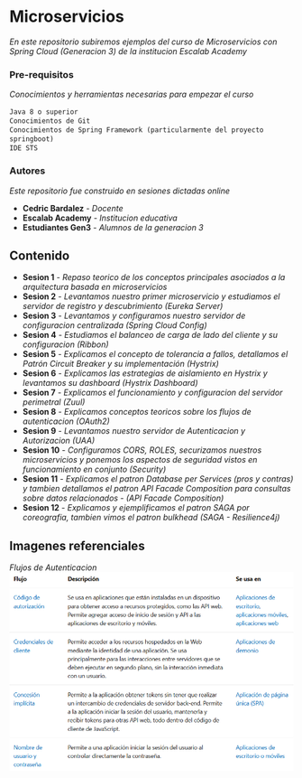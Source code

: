 # Microservicios

_En este repositorio subiremos ejemplos del curso de Microservicios con Spring Cloud (Generacion 3) de la institucion Escalab Academy_

### Pre-requisitos

_Conocimientos y herramientas necesarias para empezar el curso_

```
Java 8 o superior
Conocimientos de Git
Conocimientos de Spring Framework (particularmente del proyecto springboot)
IDE STS
```

### Autores

_Este repositorio fue construido en sesiones dictadas online_

* **Cedric Bardalez** - *Docente*
* **Escalab Academy** - *Institucion educativa*
* **Estudiantes Gen3** - *Alumnos de la generacion 3* 

## Contenido

* **Sesion 1** - *Repaso teorico de los conceptos principales asociados a la arquitectura basada en microservicios*
* **Sesion 2** - *Levantamos nuestro primer microservicio y estudiamos el servidor de registro y descubrimiento (Eureka Server)*
* **Sesion 3** - *Levantamos y configuramos nuestro servidor de configuracion centralizada (Spring Cloud Config)*
* **Sesion 4** - *Estudiamos el balanceo de carga de lado del cliente y su configuracion (Ribbon)*
* **Sesion 5** - *Explicamos el concepto de tolerancia a fallos, detallamos el Patrón Circuit Breaker y su implementación (Hystrix)*
* **Sesion 6** - *Explicamos las estrategias de aislamiento en Hystrix y levantamos su dashboard (Hystrix Dashboard)*
* **Sesion 7** - *Explicamos el funcionamiento y configuracion del servidor perimetral (Zuul)*
* **Sesion 8** - *Explicamos conceptos teoricos sobre los flujos de autenticacion (OAuth2)*
* **Sesion 9** - *Levantamos nuestro servidor de Autenticacion y Autorizacion (UAA)*
* **Sesion 10** - *Configuramos CORS, ROLES, securizamos nuestros microservicios y ponemos los aspectos de seguridad vistos en funcionamiento en conjunto (Security)*
* **Sesion 11** - *Explicamos el patron Database per Services (pros y contras) y tambien detallamos el patron API Facade Composition para consultas sobre datos relacionados - (API Facade Composition)*
* **Sesion 12** - *Explicamos y ejemplificamos el patron SAGA por coreografia, tambien vimos el patron bulkhead (SAGA - Resilience4j)*

## Imagenes referenciales

_Flujos de Autenticacion_<br/>
![Flujos de Autenticacion](https://raw.githubusercontent.com/xxce10xx/microservicios-gen3/main/assets/authorization_flows.PNG)
